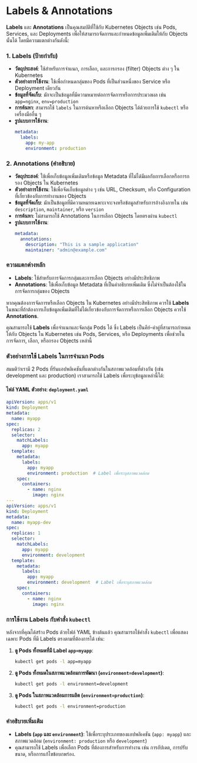 # Labels & Annotations

**Labels** และ **Annotations** เป็นคุณสมบัติที่ใช้กับ Kubernetes Objects เช่น Pods, Services, และ Deployments เพื่อให้สามารถจัดการและกำหนดข้อมูลเพิ่มเติมให้กับ Objects นั้นได้ โดยมีความแตกต่างกันดังนี้:

### 1. **Labels (ป้ายกำกับ)**
- **วัตถุประสงค์**: ใช้สำหรับการจำแนก, การเลือก, และการกรอง (filter) Objects ต่าง ๆ ใน Kubernetes
- **ตัวอย่างการใช้งาน**: ใช้เพื่อกำหนดกลุ่มของ Pods ที่เป็นส่วนหนึ่งของ Service หรือ Deployment เดียวกัน
- **ข้อมูลที่จัดเก็บ**: มักจะเป็นข้อมูลที่มีความหมายต่อการจัดการหรือการประมวลผล เช่น `app=nginx`, `env=production`
- **การค้นหา**: สามารถใช้ `labels` ในการค้นหาหรือเลือก Objects ได้ด้วยการใช้ `kubectl` หรือเครื่องมืออื่น ๆ
- **รูปแบบการใช้งาน**:
  ```yaml
  metadata:
    labels:
      app: my-app
      environment: production
  ```

### 2. **Annotations (คำอธิบาย)**
- **วัตถุประสงค์**: ใช้เพื่อเก็บข้อมูลเพิ่มเติมหรือข้อมูล Metadata ที่ไม่ได้มีผลกับการเลือกหรือการกรอง Objects ใน Kubernetes
- **ตัวอย่างการใช้งาน**: ใช้เพื่อจัดเก็บข้อมูลต่าง ๆ เช่น URL, Checksum, หรือ Configuration ที่เกี่ยวข้องกับการทำงานของ Objects
- **ข้อมูลที่จัดเก็บ**: มักเป็นข้อมูลที่มีความหมายเฉพาะเจาะจงหรือข้อมูลสำหรับการอ้างอิงภายใน เช่น `description`, `maintainer`, หรือ `version`
- **การค้นหา**: ไม่สามารถใช้ Annotations ในการเลือก Objects โดยตรงผ่าน `kubectl`
- **รูปแบบการใช้งาน**:
  ```yaml
  metadata:
    annotations:
      description: "This is a sample application"
      maintainer: "admin@example.com"
  ```

### ความแตกต่างหลัก
- **Labels**: ใช้สำหรับการจัดการกลุ่มและการเลือก Objects อย่างมีประสิทธิภาพ
- **Annotations**: ใช้เพื่อเก็บข้อมูล Metadata ที่เป็นคำอธิบายเพิ่มเติม ซึ่งไม่จำเป็นต้องใช้ในการจัดการกลุ่มของ Objects

หากคุณต้องการจัดการหรือเลือก Objects ใน Kubernetes อย่างมีประสิทธิภาพ ควรใช้ **Labels** ในขณะที่ถ้าต้องการเก็บข้อมูลเพิ่มเติมที่ไม่ได้เกี่ยวข้องกับการจัดการหรือการเลือก Objects ควรใช้ **Annotations**.

คุณสามารถใช้ **Labels** เพื่อจำแนกและจัดกลุ่ม Pods ได้ ซึ่ง Labels เป็นคีย์-ค่าคู่ที่สามารถกำหนดให้กับ Objects ใน Kubernetes เช่น Pods, Services, หรือ Deployments เพื่อช่วยในการจัดการ, เลือก, หรือกรอง Objects เหล่านี้

### ตัวอย่างการใช้ Labels ในการจำแนก Pods

สมมติว่าเรามี 2 Pods ที่รันแอปพลิเคชันที่แตกต่างกันในสภาพแวดล้อมที่ต่างกัน (เช่น development และ production) เราสามารถใช้ Labels เพื่อระบุข้อมูลเหล่านี้ได้:

#### ไฟล์ YAML ตัวอย่าง: `deployment.yaml`

```yaml
apiVersion: apps/v1
kind: Deployment
metadata:
  name: myapp
spec:
  replicas: 2
  selector:
    matchLabels:
      app: myapp
  template:
    metadata:
      labels:
        app: myapp
        environment: production  # Label เพื่อระบุสภาพแวดล้อม
    spec:
      containers:
        - name: nginx
          image: nginx
---
apiVersion: apps/v1
kind: Deployment
metadata:
  name: myapp-dev
spec:
  replicas: 1
  selector:
    matchLabels:
      app: myapp
      environment: development
  template:
    metadata:
      labels:
        app: myapp
        environment: development  # Label เพื่อระบุสภาพแวดล้อม
    spec:
      containers:
        - name: nginx
          image: nginx
```

### การใช้งาน Labels กับคำสั่ง `kubectl`

หลังจากที่คุณได้สร้าง Pods ด้วยไฟล์ YAML ข้างต้นแล้ว คุณสามารถใช้คำสั่ง `kubectl` เพื่อแสดงเฉพาะ Pods ที่มี Labels ตรงตามที่ต้องการได้ เช่น:

1. **ดู Pods ทั้งหมดที่มี Label `app=myapp`**:

   ```bash
   kubectl get pods -l app=myapp
   ```

2. **ดู Pods ทั้งหมดในสภาพแวดล้อมการพัฒนา (`environment=development`)**:

   ```bash
   kubectl get pods -l environment=development
   ```

3. **ดู Pods ในสภาพแวดล้อมการผลิต (`environment=production`)**:

   ```bash
   kubectl get pods -l environment=production
   ```

### คำอธิบายเพิ่มเติม
- **Labels (`app` และ `environment`)**: ใช้เพื่อระบุประเภทของแอปพลิเคชัน (`app: myapp`) และสภาพแวดล้อม (`environment: production` หรือ `development`)
- คุณสามารถใช้ Labels เพื่อเลือก Pods ที่ต้องการสำหรับการทำงาน เช่น การอัปเดต, การปรับขนาด, หรือการแก้ไขข้อบกพร่อง.